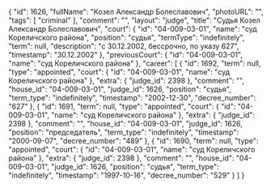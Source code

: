 {
    "id": 1626,
    "fullName": "Козел Александр Болеславович",
    "photoURL": "",
    "tags": [
        "criminal"
    ],
    "comment": "",
    "layout": "judge",
    "title": "Судья Козел Александр Болеславович",
    "court": {
        "id": "04-009-03-01",
        "name": "суд Кореличского района",
        "position": "судья",
        "termType": "indefinitely",
        "term": null,
        "description": "c 30.12.2002, бессрочно, по указу 627",
        "timestamp": "30.12.2002"
    },
    "previousCourt": {
        "id": "04-009-03-01",
        "name": "суд Кореличского района"
    },
    "career": [
        {
            "id": 1692,
            "term": null,
            "type": "appointed",
            "court": {
                "id": "04-009-03-01",
                "name": "суд Кореличского района"
            },
            "extra": {
                "judge_id": 2398
            },
            "comment": "",
            "house_id": "04-009-03-01",
            "judge_id": 1626,
            "position": "судья",
            "term_type": "indefinitely",
            "timestamp": "2002-12-30",
            "decree_number": "627"
        },
        {
            "id": 1691,
            "term": null,
            "type": "appointed",
            "court": {
                "id": "04-009-03-01",
                "name": "суд Кореличского района"
            },
            "extra": {
                "judge_id": 2398
            },
            "comment": "",
            "house_id": "04-009-03-01",
            "judge_id": 1626,
            "position": "председатель",
            "term_type": "indefinitely",
            "timestamp": "2000-09-07",
            "decree_number": "489"
        },
        {
            "id": 1690,
            "term": null,
            "type": "appointed",
            "court": {
                "id": "04-009-03-01",
                "name": "суд Кореличского района"
            },
            "extra": {
                "judge_id": 2398
            },
            "comment": "",
            "house_id": "04-009-03-01",
            "judge_id": 1626,
            "position": "судья",
            "term_type": "indefinitely",
            "timestamp": "1997-10-16",
            "decree_number": "529"
        }
    ]
}